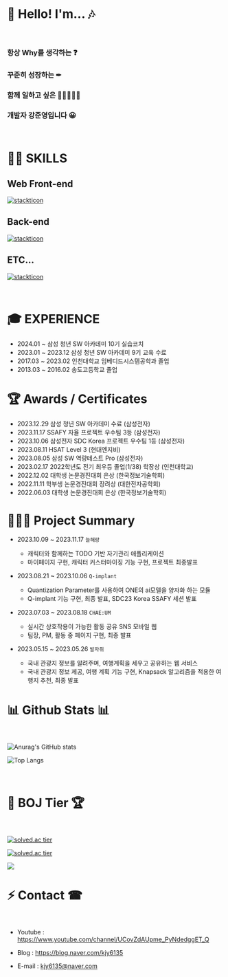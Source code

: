 




# 🎵 Hello! I'm... 🎶

<br>

### 항상 Why를 생각하는 ❓

### 꾸준히 성장하는 ✒

### 함께 일하고 싶은 👨🏻‍🤝‍👨🏻

### 개발자 강준영입니다 😀

<br>

# 👨‍💻 SKILLS


## Web Front-end

[![stackticon](https://firebasestorage.googleapis.com/v0/b/stackticon-81399.appspot.com/o/images%2F1704105096854?alt=media&token=ecaf4b63-0c65-4aa8-ab49-4b27a36b0006)](https://github.com/msdio/stackticon)

## Back-end

[![stackticon](https://firebasestorage.googleapis.com/v0/b/stackticon-81399.appspot.com/o/images%2F1704105412270?alt=media&token=3dec7abb-3318-4460-9290-4b5cda93af49)](https://github.com/msdio/stackticon)

## ETC...

[![stackticon](https://firebasestorage.googleapis.com/v0/b/stackticon-81399.appspot.com/o/images%2F1704105604901?alt=media&token=50540579-694d-43c8-a6b6-e3d33dc051e4)](https://github.com/msdio/stackticon)




<!-- <hr>
  
<img src="https://img.shields.io/badge/C-white?style={flat}&logo=C&logoColor=blue"/>  <img src="https://img.shields.io/badge/C++-black?style={flat}&logo=Cplusplus&logoColor=white"/> <img src="https://img.shields.io/badge/C Sharp-white?style={flat}&logo=csharp&logoColor=239120"/> <img src="https://img.shields.io/badge/Python-white?style={flat}&logo=python&logoColor=blue"/>  <img src="https://img.shields.io/badge/Kotlin-white?style={flat}&logo=Kotlin&logoColor=7F52FF"/>  <img src="https://img.shields.io/badge/Lua-black?style={flat}&logo=Lua&logoColor=#2C2D72"/> <img src="https://img.shields.io/badge/Java-red?style={flat}&logo=Java&logoColor=red"/>
  
  
  <img src="https://img.shields.io/badge/Spring-black?style={flat}&logo=Spring&logoColor=#6DB33F"/> <img src="https://img.shields.io/badge/SpringBoot-red?style={flat}&logo=Spring-boot&logoColor=#6DB33F"/> <img src="https://img.shields.io/badge/MyBatis-black?style={flat}&logo=mabatis&logoColor=black"/> <img src="https://img.shields.io/badge/MySQL-red?style={flat}&logo=mysql&logoColor=blue"/>  <img src="https://img.shields.io/badge/Express.js-black?style={flat}&logo=node.js&logoColor=blue"/>  
  
  
  
  <img src="https://img.shields.io/badge/HTML5-black?style={flat}&logo=HTML5&logoColor=#E34F26"/>  <img src="https://img.shields.io/badge/CSS3-black?style={flat}&logo=CSS3&logoColor=##1572B6"/> <img src="https://img.shields.io/badge/JavaScript-black?style={flat}&logo=javascript&logoColor=yellow"/> <img src="https://img.shields.io/badge/Vue.js-red?style={flat}&logo=Vue.js&logoColor=#4FC08D"/> <img src="https://img.shields.io/badge/Bootstrap_Vue-black?style={flat}&logo=Bootstrap&logoColor=##7952B3"/>
  
  
  <img src="https://img.shields.io/badge/Github-white?style={flat}&logo=GitHub&logoColor=black"/> <img src="https://img.shields.io/badge/Git-black?style={flat}&logo=Git&logoColor=#F05032"/>  <img src="https://img.shields.io/badge/AWS EC2-white?style={flat}&logo=amazonaws&logoColor=black"/> <img src="https://img.shields.io/badge/AWS RDS-white?style={flat}&logo=amazonaws&logoColor=black"/> 
  

  <img src="https://img.shields.io/badge/Linux-black?style={flat}&logo=Linux&logoColor=FCC624"/> <img src="https://img.shields.io/badge/Ubuntu-black?style={flat}&logo=Ubuntu&logoColor=E95420"/> <img src="https://img.shields.io/badge/TensorFlowLite-black?style={flat}&logo=TensorFlow&logoColor=orange"/>  <img src="https://img.shields.io/badge/Xamarin-black?style={flat}&logo=Xamarin&logoColor=3498DB"/>

  <hr>
  
# 🖱 Embedded Board ⌨
<img src="https://img.shields.io/badge/Arduino-black?style={flat}&logo=arduino&logoColor=sky"/> <img src="https://img.shields.io/badge/micro:bit-black?style={flat}&logo=micro:bit&logoColor=00ED00"/>  <img src="https://img.shields.io/badge/Raspberry Pi-red?style={flat}&logo=raspberrypi&logoColor=black"/>  <img src="https://img.shields.io/badge/ESP32-black?style={flat}&logo=Espressif&logoColor=red"/>

  <hr> -->

  <br>


# 🎓 EXPERIENCE

- 2024.01 ~            삼성 청년 SW 아카데미 10기 실습코치
- 2023.01 ~ 2023.12    삼성 청년 SW 아카데미 9기 교육 수료
- 2017.03 ~ 2023.02    인천대학교 임베디드시스템공학과 졸업
- 2013.03 ~ 2016.02    송도고등학교 졸업

# 🏆 Awards / Certificates

- 2023.12.29    삼성 청년 SW 아카데미 수료 (삼성전자)
- 2023.11.17    SSAFY 자율 프로젝트 우수팀 3등 (삼성전자)
- 2023.10.06    삼성전자 SDC Korea 프로젝트 우수팀 1등 (삼성전자)
- 2023.08.11    HSAT Level 3 (현대엔지비)
- 2023.08.05    삼성 SW 역량테스트 Pro (삼성전자)
- 2023.02.17    2022학년도 전기 최우등 졸업(1/38) 학장상 (인천대학교)
- 2022.12.02    대학생 논문경진대회 은상 (한국정보기술학회)
- 2022.11.11    학부생 논문경진대회 장려상 (대한전자공학회)
- 2022.06.03    대학생 논문경진대회 은상 (한국정보기술학회)

# 👨🏻‍💻 Project Summary 

- 2023.10.09 ~ 2023.11.17    `늘해랑`
    - 캐릭터와 함께하는 TODO 기반 자기관리 애플리케이션
    - 마이페이지 구현, 캐릭터 커스터마이징 기능 구현, 프로젝트 최종발표
- 2023.08.21 ~ 2023.10.06    `Q-implant`
    - Quantization Parameter를 사용하여 ONE의 ai모델을 양자화 하는 모듈
    - Q-implant 기능 구현, 최종 발표, SDC23 Korea SSAFY 세션 발표

- 2023.07.03 ~ 2023.08.18    `CHAE:UM`
    - 실시간 상호작용이 가능한 활동 공유 SNS 모바일 웹
    - 팀장, PM, 활동 중 페이지 구현, 최종 발표

- 2023.05.15 ~ 2023.05.26    `발자취`
    - 국내 관광지 정보를 알려주며, 여행계획을 세우고 공유하는 웹 서비스
    - 국내 관광지 정보 제공, 여행 계획 기능 구현, Knapsack 알고리즘을 적용한 여행지 추천, 최종 발표


<!--
# 🎞 Activities 🎨

<div align="left">
  
  ## 2023
  | **구분** | **활동명** | **기간** |
  |:---:|---|---:|
  | 발표 | SDC23 Korea SSAFY 세션 발표  | 2023.11.15
  | 활동 | 캐릭터와 함께하는 TODO기반 자기관리 애플리케이션 개발 [늘해랑]  | 2023.10.09 ~ 2023.11.17
  | 수상 | 삼성전자 SDC Korea 프로젝트 우수팀 1등 (삼성전자) | 2023.10.06 
  | 활동 | 삼성 오픈소스 ONE의 Quantization Parameter Importer 모듈 개발 [Q-implant] | 2023.08.21 ~ 2023.10.06 
  | 자격 | HSAT Level 3 취득 (현대 소프티어) | 2023.08.11
  | 자격 | SW 역량테스트 Pro (삼성전자) | 2023.08.05
  | 활동 | 활동 공유 SNS 모바일 웹 개발 [채움] | 2023.07.03 ~ 2023.08.18 
  | 활동 | 여행 서비스 제공 웹 사이트 개발 [발자취] | 2023.05.15 ~ 2023.05.26 
  | 자격 | Coding Specialist Professional 1급(Java) 취득 | 2023.05.13
  | 졸업 | 인천대학교 임베디드시스템공학과 졸업 (학장상, 평점 4.31/4.5) | 2023.02.17
  | 활동 | 삼성 청년 SW 아카데미 9기 | 2023.01.04 ~ 2023.12.29
  
<br>

  ## 2022
  | **구분** | **활동명** | **기간** |
  |:---:|---|---:|
  | 수상 | 한국정보기술학회 대학생 논문경진대회 우수논문상(은상) - 꿀벌 활동 모니터링 통합 시스템 | 2022.12.02 |
  | 수상 | 대한전자공학회 학부생 논문경진대회 장려상 - 임베디드 시스템을 위한 두 실시간 객체 탐지 알고리즘의 성능 비교 | 2022.11.11 |
  | 활동 | MapleStory Worlds X SUPER HACKATHON 2022 기획 + 개발 트랙 참여 | 2022.09.07 ~ 2022.12.16
  | 수상 | 한국정보기술학회 대학생 논문경진대회 우수논문상(은상) - CCW 알고리즘 기반 꿀벌 카운팅 시스템 및 꿀벌 분류 시스템 | 2022.06.03 |
  | 활동 | 임베디드통신시스템 TA | 2022.03 ~ 2022.06|
  | 활동 | TensorFlow 딥러닝 모델을 이용한 헬스케어 애플리케이션 개발 | 2022.03 ~ 2022.11|
  | 활동 | 이상기상 대응을 위한 꿀벌의 비적응 양상 예측 및 경보 시스템 연구 | 2022.02 ~ 2022.12|
  | 활동 | 2022 삼성 SDS 동계 알고리즘 특강 수료 | 2022.01 ~ 2022.01 |
  
<br>

  ## 2021
  | **구분** | **활동명** | **기간** |
  |:---:|---|---:|
  | 활동 | 제 3회 INU 코드 페스티벌 장려상 | 2021.12.18 |
  | 활동 | 와이파이 채널상태정보(CSI)를 활용한 실내 위치추적 알고리즘 개발 | 2021.09 ~ 2021.12 |
  | 활동 | 2021 INU 전공 및 진로 페스티벌 TA (임베디드시스템공학과) | 2021.08 ~ 2021.08 |
  | 활동 | SCPC 2021 Round 2 참여 | 2021.08.07 |
  | 활동 | 인천대학교 Wireless Communication Lab (무선통신연구실) 학부연구생 | 2021.07 ~ 2022.12|
  

  
  </div>
  
  <br> -->
 
# 📊 Github Stats 📊

<br>
  
![Anurag's GitHub stats](https://github-readme-stats.vercel.app/api?username=Judgement9882&show_icons=true&theme=radical)
<!--![Anurag's GitHub stats](https://github-readme-stats.vercel.app/api?username=Judgement9882&show_icons=true&theme=cobalt)-->

![Top Langs](https://github-readme-stats.vercel.app/api/top-langs/?username=Judgement9882&layout=compact&theme=dracula)


  <br>
 
# 🥇 BOJ Tier 🏆
  
<br>

[![solved.ac tier](http://mazassumnida.wtf/api/mini/generate_badge?boj=judgement)](https://solved.ac/judgement)
  
  
[![solved.ac tier](http://mazassumnida.wtf/api/v2/generate_badge?boj=Judgement)](https://solved.ac/judgement)
  
  
  <img src="http://mazandi.herokuapp.com/api?handle=judgement&theme=warm"/>
  
  <br>
  
# ⚡ Contact ☎

<br>

<div align="left">
  
   
- Youtube : https://www.youtube.com/channel/UCovZdAUpme_PyNdedggET_Q

- Blog : https://blog.naver.com/kjy6135

- E-mail : kjy6135@naver.com
    
  </div>




